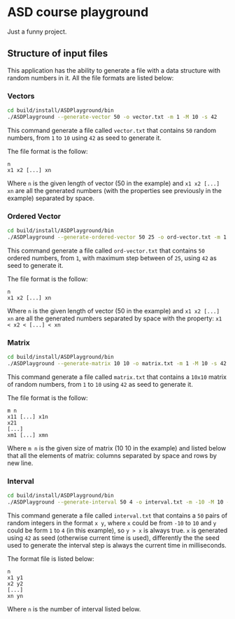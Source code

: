 # ASD course playground
Just a funny project.

## Structure of input files
This application has the ability to generate a file with a data structure with 
random numbers in it. All the file formats are listed below:

### Vectors
```bash
cd build/install/ASDPlayground/bin
./ASDPlayground --generate-vector 50 -o vector.txt -m 1 -M 10 -s 42
```
This command generate a file called `vector.txt` that contains `50` random 
numbers, from `1` to `10` using `42` as seed to generate it.

The file format is the follow:
```
n
x1 x2 [...] xn
```
Where `n` is the given length of vector (50 in the example) and `x1 x2 [...] xn`
are all the generated numbers (with the properties see previously in the 
example) separated by space.

### Ordered Vector
```bash
cd build/install/ASDPlayground/bin
./ASDPlayground --generate-ordered-vector 50 25 -o ord-vector.txt -m 1 -s 42
```
This command generate a file called `ord-vector.txt` that contains `50` ordered 
numbers, from `1`, with maximum step between of `25`, using `42` as seed to 
generate it.

The file format is the follow:
```
n
x1 x2 [...] xn
```
Where `n` is the given length of vector (50 in the example) and `x1 x2 [...] xn`
are all the generated numbers separated by space with the property: 
`x1 < x2 < [...] < xn`

### Matrix
```bash
cd build/install/ASDPlayground/bin
./ASDPlayground --generate-matrix 10 10 -o matrix.txt -m 1 -M 10 -s 42
```
This command generate a file called `matrix.txt` that contains a `10x10` matrix
of random numbers, from `1` to `10` using `42` as seed to generate it.

The file format is the follow:
```
m n
x11 [...] x1n
x21 
[...]
xm1 [...] xmn
```
Where `m n` is the given size of matrix (10 10 in the example) and listed below 
that all the elements of matrix: columns separated by space and rows by new line.

### Interval
```bash
cd build/install/ASDPlayground/bin
./ASDPlayground --generate-interval 50 4 -o interval.txt -m -10 -M 10 -s 42
```
This command generate a file called `interval.txt` that contains a  `50` pairs 
of random integers in the format `x y`, where `x` could be from `-10` to `10` 
and `y` could be form `1` to `4` (in this example), so `y > x` is always true.
`x` is generated using `42` as seed (otherwise current time is used), 
differently the the seed used to generate the interval step is always the
current time in milliseconds.

The format file is listed below:
```
n
x1 y1
x2 y2
[...]
xn yn
```
Where `n` is the number of interval listed below.
